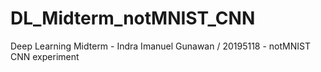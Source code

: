 # DL_Midterm_notMNIST_CNN
Deep Learning Midterm - Indra Imanuel Gunawan / 20195118 - notMNIST CNN experiment
